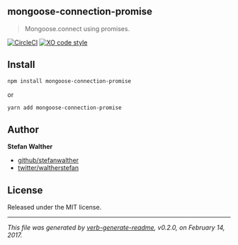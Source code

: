 ## mongoose-connection-promise
> Mongoose.connect using promises.

[![CircleCI](https://circleci.com/gh/stefanwalther/mongoose-connection-promise/tree/master.svg?style=svg)](https://circleci.com/gh/stefanwalther/mongoose-connection-promise/tree/master)
[![XO code style](https://img.shields.io/badge/code_style-XO--space-5ed9c7.svg)](https://github.com/sindresorhus/xo-space)

## Install
```sh
npm install mongoose-connection-promise
```

or 
```sh
yarn add mongoose-connection-promise
```

## Author
**Stefan Walther**

* [github/stefanwalther](https://github.com/stefanwalther)
* [twitter/waltherstefan](http://twitter.com/waltherstefan)

## License
Released under the MIT license.

***

_This file was generated by [verb-generate-readme](https://github.com/verbose/verb-generate-readme), v0.2.0, on February 14, 2017._

